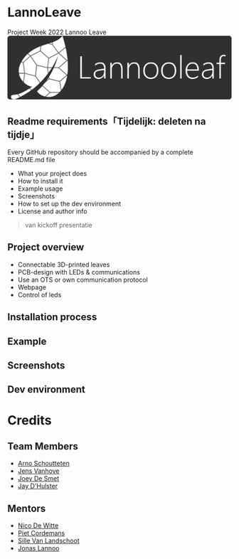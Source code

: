 # LannoLeave
Project Week 2022 Lannoo Leave
![logo](/img/logoNew.png)

## Readme requirements「Tijdelijk: deleten na tijdje」

Every GitHub repository should be accompanied by a complete README.md file

* What your project does
* How to install it
* Example usage
* Screenshots
* How to set up the dev environment
* License and author info

>van kickoff presentatie

## Project overview

* Connectable 3D-printed leaves
* PCB-design with LEDs & communications
* Use an OTS or own communication protocol 
* Webpage
* Control of leds

## Installation process

## Example

## Screenshots

## Dev environment

# Credits

## Team Members

- [Arno Schoutteten](https://github.com/madness007)
- [Jens Vanhove](https://github.com/JensVA)
- [Joey De Smet](https://github.com/JoeyDeSmet)
- [Jay D'Hulster](https://github.com/JayDHulster)

## Mentors

- [Nico De Witte](https://github.com/BioBoost)
- [Piet Cordemans](https://github.com/pcordemans)
- [Sille Van Landschoot](https://github.com/sillevl)
- [Jonas Lannoo](https://github.com/JonasLannoo)
